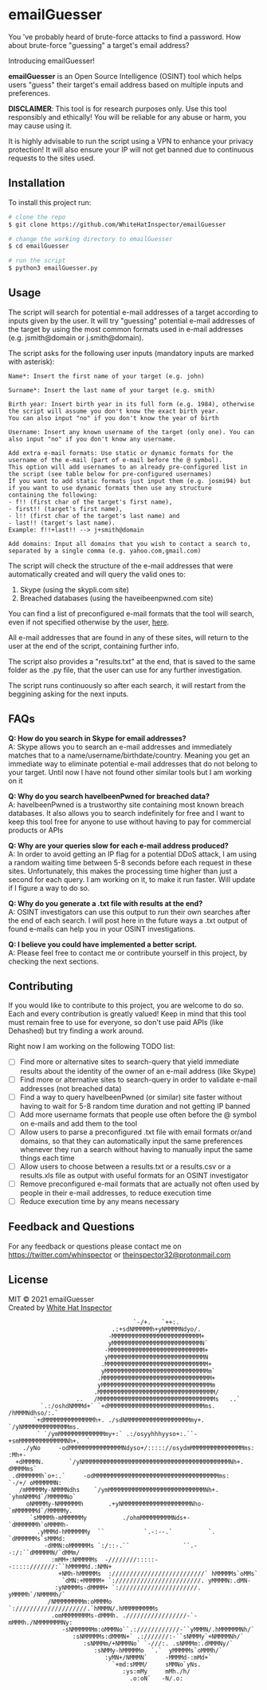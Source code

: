 # emailGuesser
You 've probably heard of brute-force attacks to find a password. How about brute-force "guessing" a target's email address?

Introducing emailGuesser!

**emailGuesser** is an Open Source Intelligence (OSINT) tool which helps users "guess" their target's email address based on multiple inputs and preferences.

**DISCLAIMER**: This tool is for research purposes only.
Use this tool responsibly and ethically! You will be reliable for any abuse or harm, you may cause using it.

It is highly advisable to run the script using a VPN to enhance your privacy protection! It will also ensure your IP will not get banned due to continuous requests to the sites used.

## Installation
To install this project run: 

```bash
# clone the repo
$ git clone https://github.com/WhiteHatInspector/emailGuesser

# change the working directory to emailGuesser
$ cd emailGuesser

# run the script
$ python3 emailGuesser.py
```

## Usage
The script will search for potential e-mail addresses of a target according to inputs given by the user. It will try "guessing" potential e-mail addresses of the target by using the most common formats used in e-mail addresses (e.g. jsmith@domain or j.smith@domain).

The script asks for the following user inputs (mandatory inputs are marked with asterisk):
```
Name*: Insert the first name of your target (e.g. john)

Surname*: Insert the last name of your target (e.g. smith)

Birth year: Insert birth year in its full form (e.g. 1984), otherwise the script will assume you don't know the exact birth year. 
You can also input "no" if you don't know the year of birth

Username: Insert any known username of the target (only one). You can also input "no" if you don't know any username.

Add extra e-mail formats: Use static or dynamic formats for the username of the e-mail (part of e-mail before the @ symbol).
This option will add usernames to an already pre-configured list in the script (see table below for pre-configured usernames)
If you want to add static formats just input them (e.g. josmi94) but if you want to use dynamic formats then use any structure 
containing the following: 
- f!! (first char of the target's first name), 
- first!! (target's first name), 
- l!! (first char of the target's last name) and 
- last!! (target's last name).
Example: f!!+last!! --> j+smith@domain

Add domains: Input all domains that you wish to contact a search to, separated by a single comma (e.g. yahoo.com,gmail.com)
```
The script will check the structure of the e-mail addresses that were automatically created and will query the valid ones to:
1. Skype (using the skypli.com site)
2. Breached databases (using the haveibeenpwned.com site)

You can find a list of preconfigured e-mail formats that the tool will search, even if not specified otherwise by the user, [here](https://github.com/WhiteHatInspector/emailGuesser/blob/main/Preconfigured%20e-mail%20formats.md).

All e-mail addresses that are found in any of these sites, will return to the user at the end of the script, containing further info.

The script also provides a "results.txt" at the end, that is saved to the same folder as the .py file, that the user can use for any further investigation.

The script runs continuously so after each search, it will restart from the beggining asking for the next inputs.

## FAQs
**Q: How do you search in Skype for email addresses?** <br/>
A: Skype allows you to search an e-mail addresses and immediately matches that to a name/username/birthdate/country. Meaning you get an immediate way to eliminate
potential e-mail addresses that do not belong to your target. Until now I have not found other similar tools but I am working on it

**Q: Why do you search haveIbeenPwned for breached data?** <br/>
A: haveIbeenPwned is a trustworthy site containing most known breach databases. It also allows you to search indefinitely for free and I want to keep this tool
free for anyone to use without having to pay for commercial products or APIs

**Q: Why are your queries slow for each e-mail address produced?** <br/>
A: In order to avoid getting an IP flag for a potential DDoS attack, I am using a random waiting time between 5-8 seconds before each request in these sites.
Unfortunately, this makes the processing time higher than just a second for each query. I am working on it, to make it run faster. Will update if I figure a way to do so.

**Q: Why do you generate a .txt file with results at the end?** <br/>
A: OSINT investigators can use this output to run their own searches after the end of each search. I will post here in the future ways a .txt output of found e-mails can help you in your OSINT investigations.

**Q: I believe you could have implemented a better script.** <br/>
A: Please feel free to contact me or contribute yourself in this project, by checking the next sections.

## Contributing
If you would like to contribute to this project, you are welcome to do so. Each and every contribution is greatly valued! Keep in mind that this tool must remain
free to use for everyone, so don't use paid APIs (like Dehashed) but try finding a work around.

Right now I am working on the following TODO list:
- [ ] Find more or alternative sites to search-query that yield immediate results about the identity of the owner of an e-mail address (like Skype)
- [ ] Find more or alternative sites to search-query in order to validate e-mail addresses (not breached data)
- [ ] Find a way to query haveIbeenPwned (or similar) site faster without having to wait for 5-8 random time duration and not getting IP banned
- [ ] Add more username formats that people use often before the @ symbol on e-mails and add them to the tool
- [ ] Allow users to parse a preconfigured .txt file with email formats or/and domains, so that they can automatically input the same preferences whenever they run a search without having to manually input the same things each time
- [ ] Allow users to choose between a results.txt or a results.csv or a results.xls file as output with useful formats for an OSINT investigator
- [ ] Remove preconfigured e-mail formats that are actually not often used by people in their e-mail addresses, to reduce execution time
- [ ] Reduce execution time by any means necessary

## Feedback and Questions
For any feedback or questions please contact me on https://twitter.com/whinspector or theinspector32@protonmail.com

## License
MIT © 2021 emailGuesser <br/>
Created by [White Hat Inspector](https://twitter.com/whinspector)

                                       `-/+.   `++:.                                      
                                 .:+sdNMMMMMh+yNMMMMNdyo/.                                
                                -MMMMMMMMMMMMMMMMMMMMMMMMM+                               
                                yMMMMMMMMMMMMMMMMMMMMMMMMMN`                              
                               -MMMMMMMMMMMMMMMMMMMMMMMMMMM+                              
                               yMMMMMMMMMMMMMMMMMMMMMMMMMMMN                              
                              .MMMMMMMMMMMMMMMMMMMMMMMMMMMMM+                             
                              yMMMMMMMMMMMMMMMMMMMMMMMMMMMMMm`                            
                             .MMMMMMMMMMMMMMMMMMMMMMMMMMMMMMM+                            
                             yMMMMMMMMMMMMMMMMMMMMMMMMMMMMMMMm                            
                            .MMMMMMMMMMMMMMMMMMMMMMMMMMMMMMMMM/                           
                       ..   /MMMMMMMMMMMMMMMMMMMMMMMMMMMMMMMMMs   ..`                     
             `.:/oshdNMMMd+` `+dMMMMMMMMMMMMMMMMMMMMMMMMMMMms.  /hMMMNdhso/:.`            
           `+dMMMMMMMMMMMMMMh+. ./sdNMMMMMMMMMMMMMMMMMMmy+. `/yNMMMMMMMMMMMMMms.          
            ` `/ymMMMMMMMMMMMMMmy+:` .:/osyyhhhyyso+:.``-+smMMMMMMMMMMMMMNh+.  `          
        ./yNo     -odMMMMMMMMMMMMMMMNdyso+/::::://osydmMMMMMMMMMMMMMMMms:     :Mh+-       
      +dMMMMN.       `/yNMMMMMMMMMMMMMMMMMMMMMMMMMMMMMMMMMMMMMMMMMNh+.        dMMMMms`    
     .dMMMMMMh`o+:.`     -odMMMMMMMMMMMMMMMMMMMMMMMMMMMMMMMMMMMms:     `-/+/ oMMMMMMN:    
       /mMMMMMy-NMMMNdhs    `/ymMMMMMMMMMMMMMMMMMMMMMMMMMMMNh+.   `yhmNMMMd`/MMMMMNo`     
         oNMMMMy-NMMMMMMh       .+yNMMMMMMMMMMMMMMMMMMMNho-      `mMMMMMMd`/MMMMMy.       
          `sMMMMh-mMMMMMMy          ./ohmMMMMMMMMMNds+-         `dMMMMMMh`oMMMMh-         
            .yMMMd-hMMMMMMy  ``           `.-:--.`          `. `dMMMMMMs`sMMMd:           
              -dMMN:oMMMMMMs `:/::-.``               ``.--:/:``dMMMMMN/`dMMm/             
                :mMM+:NMMMMMs  -////////:::::--:::::///////:``hMMMMMd.:NMN+               
                  +NMh-hMMMMMs  ://////////////////////////` hMMMMMs`oMMs`                
                   `dMN:+MMMMM+ `:////////////////////////. yMMMMN:.dMN-                  
                 :yNMMMMs-dMMMM+ `://////////////////////. yMMMMh`/NMMMMh/`               
               /NMMMMMMMMm:oMMMMo `:////////////////////.`hMMMN/.hMMMMMMMMMs              
                .omMMMMMMMMs-dMMMh. ./////////////////-`-mMMMh./NMMMMMMMNy:               
                   -sNMMMMMMm:oMMMNo``.:////////////-``yMMMN/.hMMMMMMNh/`                 
                      :sNMMMMMs:dMMMN+` .:///////:-``sNMMMy`+NMMMMNh/`                    
                         :sNMMMm/+NMMMNo` `-///:. .sNMMMm:.dMMMNy/`                       
                            :sNMMy-hMMMMMo  `.`  yMMMMMs`oMMMh/`                          
                               :yMN+/NMMMN`     -MMMMd-:mMd+`                             
                                 `+md:sMMM/     sMMNo`yNs.                                
                                    :ys:mMy     mMh./h/                                   
                                      .o:oN`   -N/.o:                                     
